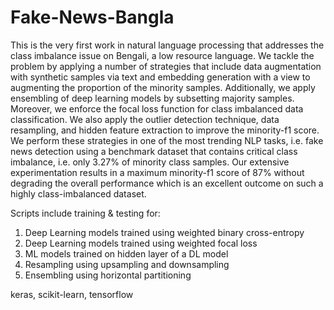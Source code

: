 # Fake-News-Bangla

This is the very first work in natural language processing that addresses the class imbalance issue on Bengali, a low resource language. We tackle the problem by applying a number of strategies that include data augmentation with synthetic samples via text and embedding generation with a view to augmenting the proportion of the minority samples. Additionally, we apply ensembling of deep learning models by subsetting majority samples. Moreover, we enforce the focal loss function for class imbalanced data classification. We also apply the outlier detection technique, data resampling, and hidden feature extraction to improve the minority-f1 score. We perform these strategies in one of the most trending NLP tasks, i.e. fake news detection using a benchmark dataset that contains critical class imbalance, i.e. only 3.27% of minority class samples. Our extensive experimentation results in a maximum minority-f1 score of 87% without degrading the overall performance which is an excellent outcome on such a highly class-imbalanced dataset.

Scripts include training & testing for: 

1. Deep Learning models trained using weighted binary cross-entropy
1. Deep Learning models trained using weighted focal loss
1. ML models trained on hidden layer of a DL model
1. Resampling using upsampling and downsampling
1. Ensembling using horizontal partitioning

keras, scikit-learn, tensorflow
